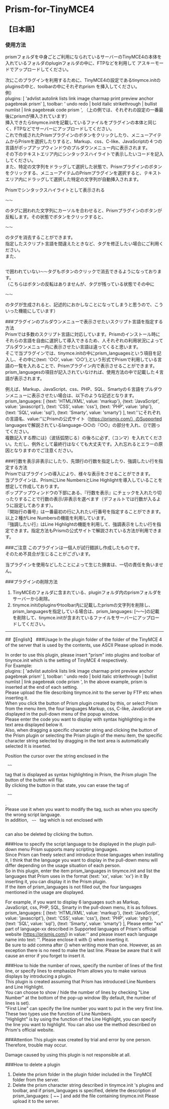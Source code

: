 # Prism-for-TinyMCE4

## 【日本語】  
### 使用方法  
prismフォルダを中身ごとご利用になられているサーバーのTinyMCE4の本体を入れているフォルダのpluginフォルダの中に、FTPなどを利用して
アスキーモードでアップロードしてください。

次にこのプラグインを利用するために、TinyMCE4の設定であるtinymce.initのpluginsの中と、toolbarの中にそれぞれprism を挿入してください。  
例）  
    plugins: [
    	'advlist autolink lists link image charmap print preview anchor pagebreak prism'
    ],
    toolbar: ' undo redo | bold italic strikethrough | bullist numlist | link pagebreak code prism ',
（上の例では、それぞれの設定の一番最後にprismが挿入されています）  
挿入できたらtinymce.initを記載しているファイルをプラグインの本体と同じく、FTPなどでサーバーにアップロードしてください。  
これで作成されたPrismプラグインのボタンをクリックしたり、メニューアイテムからPrismを選択したりすると、Markup、css、C-like、JavaScriptの４つの言語がポップアップウィンドウのプルダウンメニュー内に表示されます。  
その下のテキストエリア内にシンタックスハイライトで表示したいコードを記入してください。  
また、特定の文字列をドラッグして選択した状態で、Prismプラグインのボタンをクリックする、メニューアイテムのPrismプラグインを選択すると、テキストエリア内にドラッグして選択した特定の文字列が自動挿入されます。

Prismでシンタックスハイライトとして表示される<pre><code class="language-xx">～～</code></pre>のタグに囲われた文字列にカーソルを合わせると、Prismプラグインのボタンが反転します。その状態でボタンをクリックすると、<pre><code class="language-xx">～～</code></pre>のタグを消去することができます。  
指定したスクリプト言語を間違えたときなど、タグを修正したい場合にご利用ください。  
また、<pre></pre>で囲われていない<code>～～</code>タグもボタンのクリックで消去できるようになっております。  
（こちらはボタンの反転はありませんが、<code></code>タグが残っている状態でその中に<pre><code class="language-xx">～～</code></pre>のタグが生成されると、記述的におかしなことになってしまうと思うので、こういった機能にしています）

###プラグインのプルダウンメニューで表示させたいスクリプト言語を指定する方法  
Prismでは多数のスクリプト言語に対応しています。Prismのインストール時にそれらの言語を自由に選択して導入できるため、人それぞれの利用状況によってプルダウンメニュー内に表示させたい言語は違ってくると思います。  
そこで当プラグインでは、tinymce.initの中にprism_languagesという項目を記入し、その中に{text: '○○', value: '○○'},という形式でPrismで利用している言語の一覧を入れることで、Prismプラグイン内で表示させることができます。prism_languagesの項目が記入されていなければ、使用方法の中で記載した４言語が表示されます。

例えば、Markup、JavaScript、css、PHP、SQL、Smartyの６言語をプルダウンメニューに表示させたい場合は、以下のような記述となります。  
    prism_languages: [
    	{text: 'HTML/XML',   value: 'markup'},
    	{text: 'JavaScript', value: 'javascript'},
    	{text: 'CSS',        value: 'css'},
    	{text: 'PHP',        value: 'php'},
    	{text: 'SQL',        value: 'sql'},
    	{text: 'Smarty',     value: 'smarty'}
    ],
text:''にそれぞれの言語名、value:''にPrismの公式サイト（https://prismjs.com/）のSupported languagesで解説されているlanguage-○○の『○○』の部分を入れ、{}で囲ってください。  
複数記入する際には}（波括弧閉じる）の後ろに必ず,（コンマ）を入れてください。ただし、例外として最終行はなくても大丈夫です。入れ忘れるとエラーの原因となりますのでご注意ください。


###行数を表示非表示にしたり、先頭行の行数を指定したり、強調したい行を指定する方法  
Prismではプラグインの導入により、様々な表示をさせることができます。  
当プラグインは、PrismにLine NumbersとLine Highlightを導入していることを想定して作成しております。  
ポップアップウィンドウの下部にある、『行数を表示』にチェックを入れたり切ったりすることで行数の表示/非表示を選べます（デフォルトでは行数が入るように設定してあります）。  
『開始行の番号』は一番最初の行に入れたい行番号を指定することができます。以上２種がLine Numbersの機能を利用しています。  
『強調したい行』はLine Highlightの機能を利用して、強調表示をしたい行を指定できます。指定方法もPrismの公式サイトで解説されている方法が利用できます。


###ご注意
このプラグインは一個人が試行錯誤し作成したものです。  
そのため不具合が生じることがございます。

当プラグインを使用などしたことによって生じた損害は、一切の責任を負いません。


###プラグインの削除方法
1. TinyMCEのフォルダに含まれている、pluginフォルダ内のprismフォルダをサーバーから削除。
2. tinymce.initのpluginsやtoolbar内に記載したprismの文字列を削除し、prism_languagesを指定している場合は、prism_languages: [～～]の記載を削除して、tinymce.initが含まれているファイルをサーバーにアップロードしてください。

- - - - -

##【English】
###Usage
In the plugin folder of the folder of the TinyMCE 4 of the server that is used by the contents, use ASCII Please upload in mode.

In order to use this plugin, please insert "prism" into plugins and toolbar of tinymce.init which is the setting of TinyMCE 4 respectively.  
For Example:  
    plugins: [
    	'advlist autolink lists link image charmap print preview anchor pagebreak prism'
    ],
    toolbar: ' undo redo | bold italic strikethrough | bullist numlist | link pagebreak code prism ',
In the above example, prism is inserted at the end of each setting.  
Please upload the file describing tinymce.init to the server by FTP etc when inserting it.  
When you click the button of Prism plugin created by this, or select Prism from the menu item, the four languages Markup, css, C-like, JavaScript are displayed in the pull-down menu of the popup window.  
Please enter the code you want to display with syntax highlighting in the text area displayed below it.  
Also, when dragging a specific character string and clicking the button of the Prism plugin or selecting the Prism plugin of the menu item, the specific character string selected by dragging in the text area is automatically selected It is inserted.

Position the cursor over the string enclosed in the <pre><code class ="language-xx"> ~~ </code></pre> tag that is displayed as syntax highlighting in Prism, the Prism plugin The button of the button will flip.  
By clicking the button in that state, you can erase the tag of <pre><code class="language-xx"> ~~ </code></pre>.  
Please use it when you want to modify the tag, such as when you specify the wrong script language.  
In addition, <code> ~~ </code> tag which is not enclosed with <pre></pre> can also be deleted by clicking the button.


###How to specify the script language to be displayed in the plugin pull-down menu
Prism supports many scripting languages.  
Since Prism can freely select and introduce those languages when installing it, I think that the language you want to display in the pull-down menu will differ depending on the usage situation of each person.  
So in this plugin, enter the item prism_languages in tinymce.init and list the languages that Prism uses in the format {text: 'xx', value: 'xx'} in it By inserting it, you can display it in the Prism plugin.  
If the item of prism_languages is not filled out, the four languages mentioned in the usage are displayed.

For example, if you want to display 6 languages such as Markup, JavaScript, css, PHP, SQL, Smarty in the pull-down menu, it is as follows.  
    prism_languages: [
    	{text: 'HTML/XML',   value: 'markup'},
    	{text: 'JavaScript', value: 'javascript'},
    	{text: 'CSS',        value: 'css'},
    	{text: 'PHP',        value: 'php'},
    	{text: 'SQL',        value: 'sql'},
    	{text: 'Smarty',     value: 'smarty'}
    ],
Please enter "xx" part of language-xx described in Supported languages of Prism's official website (https://prismjs.com/) in value:'' and please insert each language name into text: ''. Please enclose it with {} when inserting it.  
Be sure to add comma after {} when writing more than one. However, as an exception there is no need to make the last line.
Please be aware that it will cause an error if you forget to insert it. 

###How to hide the number of rows, specify the number of lines of the first line, or specify lines to emphasize
Prism allows you to make various displays by introducing a plugin.  
This plugin is created assuming that Prism has introduced Line Numbers and Line Highlight.  
You can choose to show / hide the number of lines by checking "Line Number" at the bottom of the pop-up window (By default, the number of lines is set).  
"First Line" can specify the line number you want to put in the very first line. These two types use the function of Line Numbers.  
"Highlight" is by using the function of the Line Highlight, you can specify the line you want to highlight. You can also use the method described on Prism's official website.


###Attention
This plugin was created by trial and error by one person. Therefore, trouble may occur.

Damage caused by using this plugin is not responsible at all.


###How to delete a plugin
1. Delete the prism folder in the plugin folder included in the TinyMCE folder from the server.
2. Delete the prism character string described in tinymce.init 's plugins and toolbar, and if prism_languages is specified, delete the description of prism_languages: [ ~~ ] and add the file containing tinymce.init Please upload it to the server.
